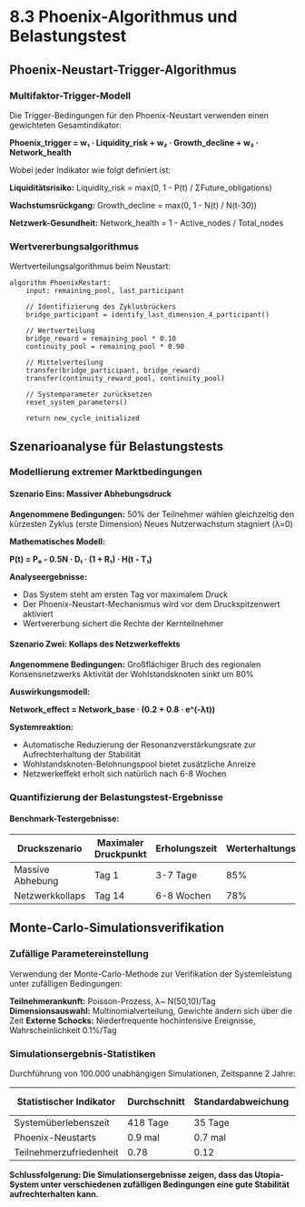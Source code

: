 # 8.3 Phoenix-Algorithmus und Belastungstest

## Phoenix-Neustart-Trigger-Algorithmus

### Multifaktor-Trigger-Modell

Die Trigger-Bedingungen für den Phoenix-Neustart verwenden einen gewichteten Gesamtindikator:

**Phoenix_trigger = w₁ · Liquidity_risk + w₂ · Growth_decline + w₃ · Network_health**

Wobei jeder Indikator wie folgt definiert ist:

**Liquiditätsrisiko:**
Liquidity_risk = max(0, 1 - P(t) / ΣFuture_obligations)

**Wachstumsrückgang:**
Growth_decline = max(0, 1 - N(t) / N(t-30))

**Netzwerk-Gesundheit:**
Network_health = 1 - Active_nodes / Total_nodes

### Wertvererbungsalgorithmus

Wertverteilungsalgorithmus beim Neustart:

```
algorithm PhoenixRestart:
    input: remaining_pool, last_participant
    
    // Identifizierung des Zyklusbrückers
    bridge_participant = identify_last_dimension_4_participant()
    
    // Wertverteilung
    bridge_reward = remaining_pool * 0.10
    continuity_pool = remaining_pool * 0.90
    
    // Mittelverteilung
    transfer(bridge_participant, bridge_reward)
    transfer(continuity_reward_pool, continuity_pool)
    
    // Systemparameter zurücksetzen
    reset_system_parameters()
    
    return new_cycle_initialized
```


## Szenarioanalyse für Belastungstests

### Modellierung extremer Marktbedingungen

#### Szenario Eins: Massiver Abhebungsdruck

**Angenommene Bedingungen:**
50% der Teilnehmer wählen gleichzeitig den kürzesten Zyklus (erste Dimension)
Neues Nutzerwachstum stagniert (λ=0)

**Mathematisches Modell:**

**P(t) = P₀ - 0.5N · D₁ · (1 + R₁) · H(t - T₁)**

**Analyseergebnisse:**  
- Das System steht am ersten Tag vor maximalem Druck  
- Der Phoenix-Neustart-Mechanismus wird vor dem Druckspitzenwert aktiviert  
- Wertvererbung sichert die Rechte der Kernteilnehmer  

#### Szenario Zwei: Kollaps des Netzwerkeffekts

**Angenommene Bedingungen:**
Großflächiger Bruch des regionalen Konsensnetzwerks
Aktivität der Wohlstandsknoten sinkt um 80%

**Auswirkungsmodell:**

**Network_effect = Network_base · (0.2 + 0.8 · e^(-λt))**

**Systemreaktion:**  
- Automatische Reduzierung der Resonanzverstärkungsrate zur Aufrechterhaltung der Stabilität  
- Wohlstandsknoten-Belohnungspool bietet zusätzliche Anreize  
- Netzwerkeffekt erholt sich natürlich nach 6-8 Wochen  

### Quantifizierung der Belastungstest-Ergebnisse

#### Benchmark-Testergebnisse:

| Druckszenario | Maximaler Druckpunkt | Erholungszeit | Werterhaltungsrate | Resilienzbewertung |
|---------|------------|----------|------------|----------|
| Massive Abhebung | Tag 1 | 3-7 Tage | 85% | 0.85 |
| Netzwerkkollaps | Tag 14 | 6-8 Wochen | 78% | 0.65 |


## Monte-Carlo-Simulationsverifikation

### Zufällige Parametereinstellung

Verwendung der Monte-Carlo-Methode zur Verifikation der Systemleistung unter zufälligen Bedingungen:

**Teilnehmerankunft:** Poisson-Prozess, λ~ N(50,10)/Tag
**Dimensionsauswahl:** Multinomialverteilung, Gewichte ändern sich über die Zeit
**Externe Schocks:** Niederfrequente hochintensive Ereignisse, Wahrscheinlichkeit 0.1%/Tag

### Simulationsergebnis-Statistiken

Durchführung von 100.000 unabhängigen Simulationen, Zeitspanne 2 Jahre:

| Statistischer Indikator | Durchschnitt | Standardabweichung | 95% Konfidenzintervall |
|----------|--------|--------|-------------|
| Systemüberlebenszeit | 418 Tage | 35 Tage | [395, 455] |
| Phoenix-Neustarts | 0.9 mal | 0.7 mal | [0, 2] |
| Teilnehmerzufriedenheit | 0.78 | 0.12 | [0.58, 0.95] |

**Schlussfolgerung: Die Simulationsergebnisse zeigen, dass das Utopia-System unter verschiedenen zufälligen Bedingungen eine gute Stabilität aufrechterhalten kann.**